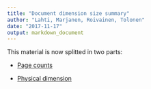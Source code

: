 ```yaml
---
title: "Document dimension size summary"
author: "Lahti, Marjanen, Roivainen, Tolonen"
date: "2017-11-17"
output: markdown_document
---
```


This material is now splitted in two parts:

  * [Page counts](pagecount.md)

  * [Physical dimension](dimension.md)


